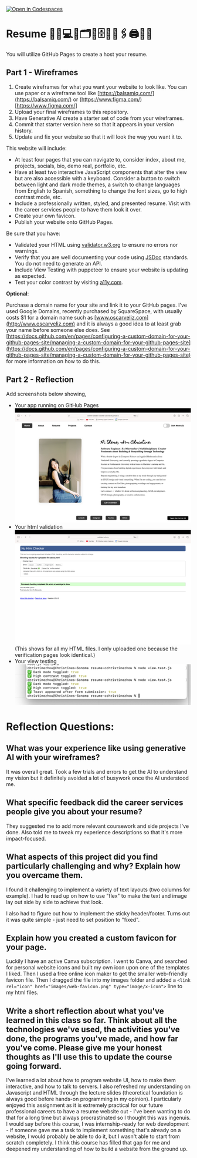 [![Open in Codespaces](https://classroom.github.com/assets/launch-codespace-2972f46106e565e64193e422d61a12cf1da4916b45550586e14ef0a7c637dd04.svg)](https://classroom.github.com/open-in-codespaces?assignment_repo_id=19716462)
# Resume 💼🏢💻📄🗂📎🗄️🏦📠🖇🖨📱📧

You will utilize GitHub Pages to create a host your resume.

## Part 1 - Wireframes

1. Create wireframes for what you want your website to look like. You can use paper or a wireframe tool like [https://balsamiq.com/](https://balsamiq.com/) or (https://www.figma.com/)[https://www.figma.com/]
2. Upload your final wireframes to this repository.
3. Have Generative AI create a starter set of code from your wireframes.
4. Commit that starter version here so that it appears in your version history.
5. Update and fix your website so that it will look the way you want it to.

This website will include:

* At least four pages that you can navigate to, consider index, about me, projects, socials, bio, demo real, portfolio, etc.
* Have at least two interactive JavaScript components that alter the view but are also accessible with a keyboard. Consider a button to switch between light and dark mode themes, a switch to change languages from English to Spanish, something to change the font sizes, go to high contrast mode, etc.
* Include a professionally written, styled, and presented resume. Visit with the career services people to have them look it over.
* Create your own favicon.
* Publish your website onto GitHub Pages.

Be sure that you have:

* Validated your HTML using [validator.w3.org](https://validator.w3.org/) to ensure no errors nor warnings.
* Verify that you are well documenting your code using [JSDoc](https://www.npmjs.com/package/jsdoc) standards. You do not need to generate an API.
* Include View Testing with puppeteer to ensure your website is updating as expected.
* Test your color contrast by visiting [a11y.com](https://color.a11y.com/).

**Optional**:

Purchase a domain name for your site and link it to your GitHub pages. I've used Google Domains, recently purchased by SquareSpace, with usually costs $1 for a domain name such as [www.oscarveliz.com](http://www.oscarveliz.com) and it is always a good idea to at least grab your name before someone else does. See [https://docs.github.com/en/pages/configuring-a-custom-domain-for-your-github-pages-site/managing-a-custom-domain-for-your-github-pages-site](https://docs.github.com/en/pages/configuring-a-custom-domain-for-your-github-pages-site/managing-a-custom-domain-for-your-github-pages-site) for more information on how to do this.

## Part 2 - Reflection

Add screenshots below showing,

* Your app running on GitHub Pages
![app_running](images/for_readme/web_working.png)
* Your html validation
![html_verified](images/for_readme/html_verified.png) 
(This shows for all my HTML files. I only uploaded one because the verification pages look identical.)
* Your view testing
![view_testing](images/for_readme/view_testing_passed.png)

# Reflection Questions:
 ## What was your experience like using generative AI with your wireframes?
 It was overall great. Took a few trials and errors to get the AI to understand my vision but it definitely avoided a lot of busywork once the AI understood me. 
 ## What specific feedback did the career services people give you about your resume?
 They suggested me to add more relevant coursework and side projects I've done. Also told me to tweak my experience descriptions so that it's more impact-focused. 
 ## What aspects of this project did you find particularly challenging and why? Explain how you overcame them.
 I found it challenging to implement a variety of text layouts (two columns for example). I had to read up on how to use "flex" to make the text and image lay out side by side to achieve that look.
 
 I also had to figure out how to implement the sticky header/footer. Turns out it was quite simple - just need to set position to "fixed". 
 ## Explain how you created a custom favicon for your page.
 Luckily I have an active Canva subscription. I went to Canva, and searched for personal website icons and built my own icon upon one of the templates I liked. Then I used a free online icon maker to get the smaller web-friendly favicon file. Then I dragged the file into my images folder and added a `<link rel="icon" href="images/web-favicon.png" type="image/x-icon">` line to my html files. 
 ## Write a short reflection about what you've learned in this class so far. Think about all the technologies we've used, the activities you've done, the programs you've made, and how far you've come. Please give me your honest thoughts as I'll use this to update the course going forward.
 I've learned a lot about how to program website UI, how to make them interactive, and how to talk to servers. I also refreshed my understanding on Javascript and HTML through the lecture slides (theoretical foundation is always good before hands-on programming in my opinion). I particularly enjoyed this assignment as it is extremely practical for our future professional careers to have a resume website out - I've been wanting to do that for a long time but always procrastinated so I thought this was ingenuis. I would say before this course, I was internship-ready for web development - if someone gave me a task to implement something that's already on a website, I would probably be able to do it, but I wasn't able to start from scratch completely. I think this course has filled that gap for me and deepened my understanding of how to build a website from the ground up. 
